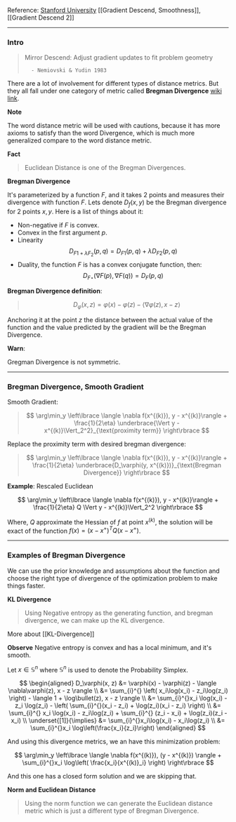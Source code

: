 Reference: [Stanford University](http://www.princeton.edu/~yc5/ele522_optimization/lectures/mirror_descent.pdf)
[[Gradient Descend, Smoothness]],[[Gradient Descend 2]]

---
### **Intro**

> Mirror Descend: Adjust gradient updates to fit problem geometry
> 
>       - Nemiovski & Yudin 1983

There are a lot of involvement for different types of distance metrics. But they all fall under one category of metric called 
**Bregman Divergence** [wiki link](https://en.wikipedia.org/wiki/Bregman_divergence). 

**Note**

The word distance metric will be used with cautions, because it has more axioms to satisfy than the word Divergence, which is much more generalized compare to the word distance metric. 

**Fact**

> Euclidean Distance is one of the Bregman Divergences. 

**Bregman Divergence** 

It's parameterized by a function $F$, and it takes 2 points and measures their divergence with function $F$. Lets denote $D_f(x, y)$ be the Bregman divergence for 2 points $x, y$. Here is a list of things about it: 

* Non-negative if $F$ is convex. 
* Convex in the first argument $p$. 
* Linearity 
$$D_{F1 + \lambda F_2}(p, q) = D_{F1}(p, q) + \lambda D_{F2}(p, q)$$ 
* Duality, the function $F$ is has a convex conjugate function, then: 
$$
D_{F\star}(\nabla F(p), \nabla F(q)) = D_F(p, q)
$$

**Bregman Divergence definition**: 

> $$
> D_\varphi (x, z) = \varphi(x) - \varphi(z) - \langle \nabla \varphi(z), x - z \rangle
> $$

Anchoring it at the point $z$ the distance between the actual value of the function and the value predicted by the gradient will be the Bregman Divergence. 

**Warn**: 

Gregman Divergence is not symmetric. 


---
### **Bregman Divergence, Smooth Gradient**

Smooth Gradient: 


> $$
> \arg\min_y \left\lbrace
>     \langle  \nabla f(x^{(k)}), y - x^{(k)}\rangle + \frac{1}{2\eta}
>     \underbrace{\Vert y - x^{(k)}\Vert_2^2}_{\text{proximity term}}
> \right\rbrace
> $$

Replace the proximity term with desired bregman divergence: 

> $$
> \arg\min_y \left\lbrace
>     \langle  \nabla f(x^{(k)}), y - x^{(k)}\rangle + \frac{1}{2\eta}
>     \underbrace{D_\varphi(y, x^{(k)})}_{\text{Bregman Divergence}}
> \right\rbrace
> $$


**Example**: Rescaled Euclidean

$$
\arg\min_y \left\lbrace
    \langle  \nabla f(x^{(k)}), y - x^{(k)}\rangle + \frac{1}{2\eta}
    Q \Vert  y - x^{(k)}\Vert_2^2
\right\rbrace
$$

Where, $Q$ approximate the Hessian of $f$ at point $x^{(k)}$, the solution will be exact of the function $f(x) = (x - x^+)^TQ(x - x^+)$. 

---
### **Examples of Bregman Divergence**

We can use the prior knowledge and assumptions about the function and choose the right type of divergence of the optimization problem to make things faster. 

**KL Divergence**

> Using Negative entropy as the generating function, and bregman divergence, we can make up the KL divergence. 

More about [[KL-Divergence]]

**Observe**
Negative entropy is convex and has a local minimum, and it's smooth. 

Let $x\in \mathbb{S}^n$ where $\mathbb{S}^n$ is used to denote the Probability Simplex. 

$$
\begin{aligned}
    D_\varphi(x, z) &= \varphi(x) - \varphi(z) - \langle 
        \nabla\varphi(z), x - z
    \rangle
    \\
    &= 
    \sum_{i}^{} \left(
        x_i\log(x_i) - z_i\log(z_i)
    \right) - \langle 1 + \log\bullet(z), x - z \rangle
    \\
    &= 
    \sum_{i}^{}x_i \log(x_i) - z_i \log(z_i) - \left(
        \sum_{i}^{}(x_i - z_i) + \log(z_i)(x_i - z_i)
    \right)
    \\
    &= 
    \sum_{i}^{} x_i \log(x_i) - z_i\log(z_i) + \sum_{i}^{} (z_i - x_i) + \log(z_i)(z_i - x_i)
    \\
    \underset{[1]}{\implies}
    &= 
    \sum_{i}^{}x_i\log(x_i) - x_i\log(z_i) 
    \\
    &= 
    \sum_{i}^{}x_i \log\left(\frac{x_i}{z_i}\right)
\end{aligned}
$$

And using this divergence metrics, we an have this minimization problem: 

$$
\arg\min_y \left\lbrace
    \langle \nabla f(x^{(k)}), (y - x^{(k)}) \rangle
    + 
    \sum_{i}^{}x_i \log\left(
        \frac{x_i}{x^{(k)}_i}
    \right)
\right\rbrace
$$

And this one has a closed form solution and we are skipping that. 


**Norm and Euclidean Distance**

> Using the norm function we can generate the Euclidean distance metric which is just a different type of Bregman Divergence. 




